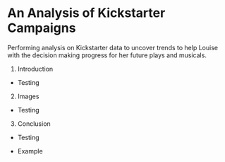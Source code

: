 # An Analysis of Kickstarter Campaigns
Performing analysis on Kickstarter data to uncover trends to help Louise with the decision making progress for her future plays and musicals.

1. Introduction
  * Testing

2. Images
  * Testing 

3. Conclusion
* Testing
- Example
